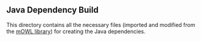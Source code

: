 ## Java Dependency Build

This directory contains all the necessary files (imported and modified from the [mOWL library](https://mowl.readthedocs.io/en/latest/index.html)) for creating the Java dependencies. 
